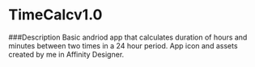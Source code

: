 # TimeCalcv1.0
###Description
Basic andriod app that calculates duration of hours and minutes between two times in a 24 hour period.
App icon and assets created by me in Affinity Designer.
